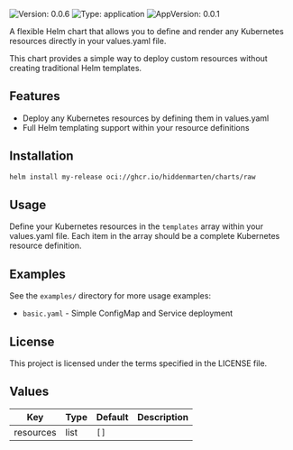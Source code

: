 ![Version: 0.0.6](https://img.shields.io/badge/Version-0.0.6-informational?style=flat-square) ![Type: application](https://img.shields.io/badge/Type-application-informational?style=flat-square) ![AppVersion: 0.0.1](https://img.shields.io/badge/AppVersion-0.0.1-informational?style=flat-square)

A flexible Helm chart that allows you to define and render any Kubernetes resources directly in your values.yaml file.

This chart provides a simple way to deploy custom resources without creating traditional Helm templates.

## Features

- Deploy any Kubernetes resources by defining them in values.yaml
- Full Helm templating support within your resource definitions

## Installation

```bash
helm install my-release oci://ghcr.io/hiddenmarten/charts/raw
```

## Usage

Define your Kubernetes resources in the `templates` array within your values.yaml file.
Each item in the array should be a complete Kubernetes resource definition.

## Examples

See the `examples/` directory for more usage examples:

  - `basic.yaml` - Simple ConfigMap and Service deployment

## License

This project is licensed under the terms specified in the LICENSE file.

## Values

| Key | Type | Default | Description |
|-----|------|---------|-------------|
| resources | list | `[]` |  |
